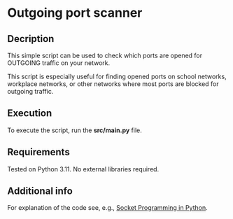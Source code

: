 # Outgoing port scanner

## Decription
This simple script can be used to check which ports are opened for OUTGOING traffic on your network.

This script is especially useful for finding opened ports on school networks, workplace networks, or other networks where most ports are blocked for outgoing traffic.

## Execution
To execute the script, run the **src/main.py** file.

## Requirements
Tested on Python 3.11.
No external libraries required.

## Additional info
For explanation of the code see, e.g., [Socket Programming in Python](https://www.geeksforgeeks.org/socket-programming-python/).
